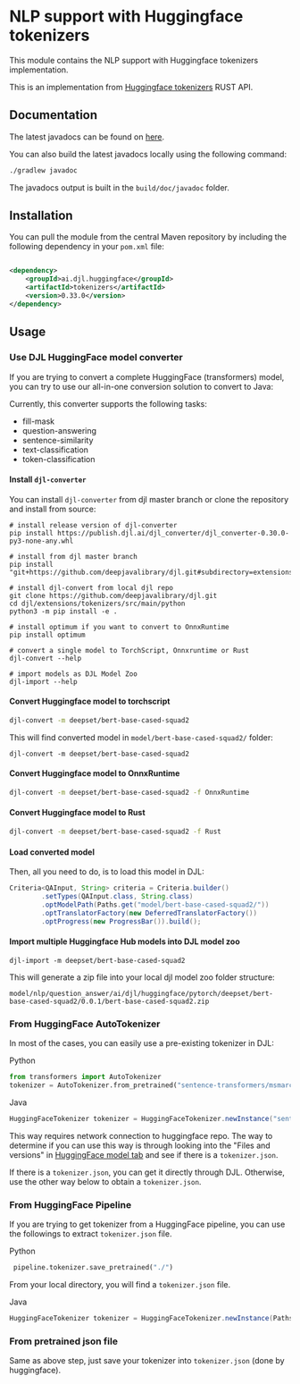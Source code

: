 # NLP support with Huggingface tokenizers

This module contains the NLP support with Huggingface tokenizers implementation.

This is an implementation from [Huggingface tokenizers](https://github.com/huggingface/tokenizers) RUST API.

## Documentation

The latest javadocs can be found on [here](https://javadoc.io/doc/ai.djl.huggingface/tokenizers/latest/index.html).

You can also build the latest javadocs locally using the following command:

```sh
./gradlew javadoc
```

The javadocs output is built in the `build/doc/javadoc` folder.

## Installation

You can pull the module from the central Maven repository by including the following dependency in your `pom.xml` file:

```xml

<dependency>
    <groupId>ai.djl.huggingface</groupId>
    <artifactId>tokenizers</artifactId>
    <version>0.33.0</version>
</dependency>
```

## Usage

### Use DJL HuggingFace model converter

If you are trying to convert a complete HuggingFace (transformers) model,
you can try to use our all-in-one conversion solution to convert to Java:

Currently, this converter supports the following tasks:

- fill-mask
- question-answering
- sentence-similarity
- text-classification
- token-classification

#### Install `djl-converter`

You can install `djl-converter` from djl master branch or clone the repository and install from source:

```
# install release version of djl-converter
pip install https://publish.djl.ai/djl_converter/djl_converter-0.30.0-py3-none-any.whl

# install from djl master branch
pip install "git+https://github.com/deepjavalibrary/djl.git#subdirectory=extensions/tokenizers/src/main/python"

# install djl-convert from local djl repo
git clone https://github.com/deepjavalibrary/djl.git
cd djl/extensions/tokenizers/src/main/python
python3 -m pip install -e .

# install optimum if you want to convert to OnnxRuntime
pip install optimum

# convert a single model to TorchScript, Onnxruntime or Rust
djl-convert --help

# import models as DJL Model Zoo
djl-import --help
```

#### Convert Huggingface model to torchscript

```bash
djl-convert -m deepset/bert-base-cased-squad2
```

This will find converted model in `model/bert-base-cased-squad2/` folder:

```
djl-convert -m deepset/bert-base-cased-squad2
```

#### Convert Huggingface model to OnnxRuntime

```bash
djl-convert -m deepset/bert-base-cased-squad2 -f OnnxRuntime
```

#### Convert Huggingface model to Rust

```bash
djl-convert -m deepset/bert-base-cased-squad2 -f Rust
```

#### Load converted model

Then, all you need to do, is to load this model in DJL:

```java
Criteria<QAInput, String> criteria = Criteria.builder()
        .setTypes(QAInput.class, String.class)
        .optModelPath(Paths.get("model/bert-base-cased-squad2/"))
        .optTranslatorFactory(new DeferredTranslatorFactory())
        .optProgress(new ProgressBar()).build();
```

#### Import multiple Huggingface Hub models into DJL model zoo

```
djl-import -m deepset/bert-base-cased-squad2
```

This will generate a zip file into your local djl model zoo folder structure:

```
model/nlp/question_answer/ai/djl/huggingface/pytorch/deepset/bert-base-cased-squad2/0.0.1/bert-base-cased-squad2.zip
```

### From HuggingFace AutoTokenizer

In most of the cases, you can easily use a pre-existing tokenizer in DJL:

Python

```python
from transformers import AutoTokenizer
tokenizer = AutoTokenizer.from_pretrained("sentence-transformers/msmarco-distilbert-dot-v5")
```

Java

```java
HuggingFaceTokenizer tokenizer = HuggingFaceTokenizer.newInstance("sentence-transformers/msmarco-distilbert-dot-v5");
```

This way requires network connection to huggingface repo.
The way to determine if you can use this way is through looking into the "Files and versions"
in [HuggingFace model tab](https://huggingface.co/sentence-transformers/msmarco-distilbert-dot-v5)
and see if there is a `tokenizer.json`.

If there is a `tokenizer.json`, you can get it directly through DJL. Otherwise, use the other way below to obtain
a `tokenizer.json`.

### From HuggingFace Pipeline

If you are trying to get tokenizer from a HuggingFace pipeline,
you can use the followings to extract `tokenizer.json` file.

Python

```python
 pipeline.tokenizer.save_pretrained("./")
```

From your local directory, you will find a `tokenizer.json` file.

Java

```java
HuggingFaceTokenizer tokenizer = HuggingFaceTokenizer.newInstance(Paths.get("./tokenizer.json"));
```

### From pretrained json file

Same as above step, just save your tokenizer into `tokenizer.json` (done by huggingface).
